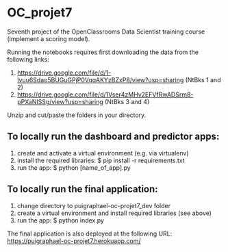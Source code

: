 # OC_projet7

Seventh project of the OpenClassrooms Data Scientist training course (implement a scoring model).

Running the notebooks requires first downloading the data from the following links:
1. https://drive.google.com/file/d/1-lvuu6Sdao5BUGuGPjP0VqqAKYzBZxP8/view?usp=sharing (NtBks 1 and 2)
2. https://drive.google.com/file/d/1Vser4zMHv2EFVfRwADSrm8-pPXaNISSg/view?usp=sharing (NtBks 3 and 4)

Unzip and cut/paste the folders in your directory.

## To locally run the dashboard and predictor apps:
1. create and activate a virtual environment (e.g. via virtualenv)
2. install the required libraries: $ pip install -r requirements.txt
3. run the app: $ python [name_of_app].py

## To locally run the final application:
1. change directory to puigraphael-oc-projet7_dev folder
2. create a virtual environment and install required libraries (see above)
3. run the app: $ python index.py

The final application is also deployed at the following URL: https://puigraphael-oc-projet7.herokuapp.com/ 